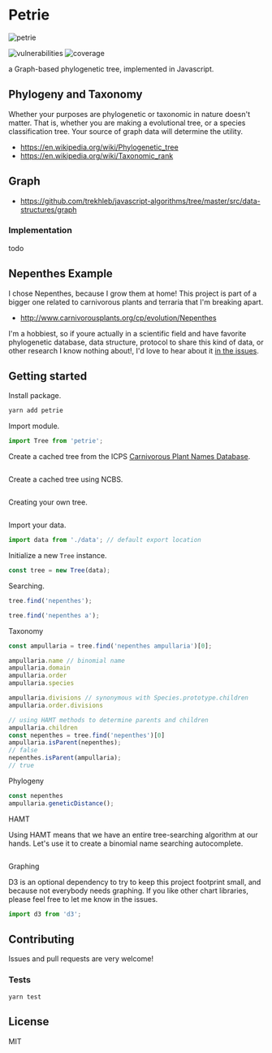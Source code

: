 # Petrie

![petrie](https://github.com/nebulousdog/petrie/blob/master/petrie.png)

![vulnerabilities](https://snyk.io/test/github/nebulousdog/petrie/badge.svg?targetFile=package.json)
![coverage](https://coveralls.io/repos/github/nebulousdog/petrie/badge.svg?branch=master)

a Graph-based phylogenetic tree, implemented in Javascript.

## Phylogeny and Taxonomy

Whether your purposes are phylogenetic or taxonomic in nature doesn't matter. That is, whether you are making a evolutional tree, or a species classification tree. Your source of graph data will determine the utility.

* https://en.wikipedia.org/wiki/Phylogenetic_tree
* https://en.wikipedia.org/wiki/Taxonomic_rank

## Graph

* https://github.com/trekhleb/javascript-algorithms/tree/master/src/data-structures/graph

### Implementation

todo

## Nepenthes Example

I chose Nepenthes, because I grow them at home! This project is part of a bigger one related to carnivorous plants and terraria that I'm breaking apart.

* http://www.carnivorousplants.org/cp/evolution/Nepenthes

I'm a hobbiest, so if youre actually in a scientific field and have favorite phylogenetic database, data structure, protocol to share this kind of data, or other research I know nothing about!, I'd love to hear about it [in the issues](https://github.com/nebulousdog/petrie/issues).

## Getting started

Install package.

```bash
yarn add petrie
```

Import module.

```javascript
import Tree from 'petrie';
```

Create a cached tree from the ICPS [Carnivorous Plant Names Database](http://cpnames.carnivorousplants.org/).

```javascript

```

Create a cached tree using NCBS.

```javascript

```

Creating your own tree.

```javascript

```

Import your data.

```javascript
import data from './data'; // default export location
```

Initialize a new `Tree` instance.

```javascript
const tree = new Tree(data);
```

Searching.

```javascript
tree.find('nepenthes');

tree.find('nepenthes a');
```

Taxonomy

```javascript
const ampullaria = tree.find('nepenthes ampullaria')[0];

ampullaria.name // binomial name
ampullaria.domain
ampullaria.order
ampullaria.species

ampullaria.divisions // synonymous with Species.prototype.children
ampullaria.order.divisions

// using HAMT methods to determine parents and children
ampullaria.children
const nepenthes = tree.find('nepenthes')[0]
ampullaria.isParent(nepenthes);
// false
nepenthes.isParent(ampullaria);
// true

```

Phylogeny

```javascript
const nepenthes
ampullaria.geneticDistance();
```

HAMT

Using HAMT means that we have an entire tree-searching algorithm at our hands.
Let's use it to create a binomial name searching autocomplete.

```javascript

```

Graphing

D3 is an optional dependency to try to keep this project footprint small, and because not everybody needs graphing. If you like other chart libraries, please feel free to let me know in the issues.

```javascript
import d3 from 'd3';

```

## Contributing

Issues and pull requests are very welcome!

### Tests

`yarn test`

## License

MIT
